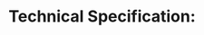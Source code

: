 # Technical Specification: <Title>

**ADO Task Link:** <Link to ADO Task/Bug/PBI>
**Author(s):** <Author Names>
**Version:** 0.1
**Last Updated:** <Date>

## 1. Introduction / Overview
   - Briefly describe the feature/component this technical spec covers.
   - Link to the relevant Functional Spec or PM Spec.

## 2. Goals & Non-Goals
   - Technical goals for this component.
   - Technical non-goals.

## 3. Proposed Architecture
   - High-level diagram.
   - Component breakdown.
   - Data flows.
   - Interfaces (APIs, contracts).

## 4. Detailed Design
   - For each major component:
     - Responsibilities.
     - Key algorithms or logic.
     - Data structures / models.
     - Error handling and resilience.
     - Security considerations.

## 5. Data Model / Schema
   - Database schema (if applicable).
   - Data storage considerations.
   - Data migration plan (if applicable).

## 6. APIs and Contracts
   - Detailed API specifications (endpoints, request/response payloads, authentication).
   - Event contracts (if event-driven).

## 7. Dependencies
   - Internal team dependencies.
   - External service dependencies.
   - Library/SDK dependencies.

## 8. Telemetry / Monitoring
   - Key metrics to monitor.
   - Logging requirements.
   - Alerting strategy.

## 9. Test Plan
   - Unit tests.
   - Integration tests.
   - Performance/load tests.
   - Security tests.

## 10. Deployment & Rollout Plan
   - Build process.
   - Deployment steps.
   - Rollback plan.
   - Feature flagging strategy (if applicable).

## 11. Risks & Mitigation
   - Potential technical risks.
   - Mitigation strategies.

## 12. Open Questions / Future Considerations
   - Unresolved technical questions.
   - Potential future enhancements or refactoring.

## 13. Appendix (Optional)
   - Glossary.
   - References.
